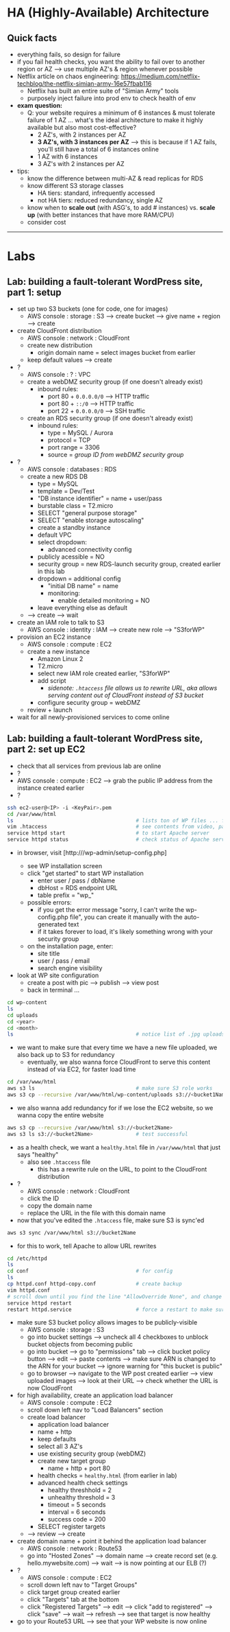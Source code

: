 # HA (Highly-Available) Architecture

## Quick facts
- everything fails, so design for failure
- if you fail health checks, you want the ability to fail over to another region or AZ --> use multiple AZ's & region whenever possible
- Netflix article on chaos engineering: https://medium.com/netflix-techblog/the-netflix-simian-army-16e57fbab116
  - Netflix has built an entire suite of "Simian Army" tools
  - purposely inject failure into prod env to check health of env
- __exam question:__
  - Q: your website requires a minimum of 6 instances & must tolerate failure of 1 AZ ... what's the ideal architecture to make it highly available but also most cost-effective?
  	- 2 AZ's, with 2 instances per AZ
  	- __3 AZ's, with 3 instances per AZ__ --> this is because if 1 AZ fails, you'll still have a total of 6 instances online
  	- 1 AZ with 6 instances
  	- 3 AZ's with 2 instances per AZ
- tips:
  - know the difference between multi-AZ & read replicas for RDS
  - know different S3 storage classes
    - HA tiers: standard, infrequently accessed
    - not HA tiers: reduced redundancy, single AZ
  - know when to __scale out__ (with ASG's, to add # instances) vs. __scale up__ (with better instances that have more RAM/CPU)
  - consider cost

-----

# Labs

## Lab: building a fault-tolerant WordPress site, part 1: setup
- set up two S3 buckets (one for code, one for images)
  - AWS console : storage : S3 --> create bucket --> give name + region --> create
- create CloudFront distribution
  - AWS console : network : CloudFront
  - create new distribution
    + origin domain name = select images bucket from earlier
  - keep default values --> create
- ?
  - AWS console : ? : VPC
  - create a webDMZ security group (if one doesn't already exist)
    - inbound rules:
      + port 80 + `0.0.0.0/0` --> HTTP traffic
      + port 80 + `::/0` --> HTTP traffic
      + port 22 + `0.0.0.0/0` --> SSH traffic
  - create an RDS security group (if one doesn't already exist)
    - inbound rules:
      + type = MySQL / Aurora
      + protocol = TCP
      + port range = 3306
      + source = _group ID from webDMZ security group_
- ?
  - AWS console : databases : RDS
  - create a new RDS DB
    + type = MySQL
    + template = Dev/Test
    + "DB instance identifier" = name + user/pass
    + burstable class = T2.micro
    + SELECT "general purpose storage"
    + SELECT "enable storage autoscaling"
    + create a standby instance
    + default VPC
    + select dropdown:
      + advanced connectivity config
    + publicly acessible = NO
    + security group = new RDS-launch security group, created earlier in this lab
    + dropdown = additional config
      + "initial DB name" = name
      + monitoring:
        + enable detailed monitoring = NO
    + leave everything else as default
  - --> create --> wait
- create an IAM role to talk to S3
  - AWS console : identity : IAM --> create new role --> "S3forWP"
- provision an EC2 instance
  - AWS console : compute : EC2
  - create a new instance
    + Amazon Linux 2
    + T2.micro
    + select new IAM role created earlier, "S3forWP"
    + add script
      - _sidenote: `.htaccess` file allows us to rewrite URL, aka allows serving content out of CloudFront instead of S3 bucket_
    + configure security group = webDMZ
  - review + launch
- wait for all newly-provisioned services to come online

## Lab: building a fault-tolerant WordPress site, part 2: set up EC2
- check that all services from previous lab are online
- ?
- AWS console : compute : EC2 --> grab the public IP address from the instance created earlier
- ?
```bash
ssh ec2-user@<IP> -i <KeyPair>.pem
cd /var/www/html
ls                                        # lists ton of WP files ... from where ?
vim .htaccess                             # see contents from video, paste into this file
service httpd start                       # to start Apache server
service httpd status                      # check status of Apache server
```
- in browser, visit [http://<IP>/wp-admin/setup-config.php]
  - see WP installation screen
  - click "get started" to start WP installation
    + enter user / pass / dbName
    + dbHost = RDS endpoint URL
    + table prefix = "wp_"
  - possible errors:
    - if you get the error message "sorry, I can't write the wp-config.php file", you can create it manually with the auto-generated text
    - if it takes forever to load, it's likely something wrong with your security group
  - on the installation page, enter:
    + site title
    + user / pass / email
    + search engine visibility
- look at WP site configuration
  - create a post with pic --> publish --> view post
  - back in terminal ...
```bash
cd wp-content
ls
cd uploads
cd <year>
cd <month>
ls                                        # notice list of .jpg uploads in this folder
```
- we want to make sure that every time we have a new file uploaded, we also back up to S3 for redundancy
  - eventually, we also wanna force CloudFront to serve this content instead of via EC2, for faster load time
```bash
cd /var/www/html
aws s3 ls                                 # make sure S3 role works
aws s3 cp --recursive /var/www/html/wp-content/uploads s3://<bucket1Name>
```
- we also wanna add redundancy for if we lose the EC2 website, so we wanna copy the entire website
```bash
aws s3 cp --recursive /var/www/html s3://<bucket2Name>
aws s3 ls s3://<bucket2Name>              # test successful
```
- as a health check, we want a `healthy.html` file in `/var/www/html` that just says "healthy"
  - also see `.htaccess` file
    - this has a rewrite rule on the URL, to point to the CloudFront distribution
- ?
  - AWS console : network : CloudFront
  - click the ID
  - copy the domain name
  - replace the URL in the file with this domain name
- now that you've edited the `.htaccess` file, make sure S3 is sync'ed
```bash
aws s3 sync /var/www/html s3://bucket2Name
```
- for this to work, tell Apache to allow URL rewrites
```bash
cd /etc/httpd
ls
cd conf                                   # for config
ls
cp httpd.conf httpd-copy.conf             # create backup
vim httpd.conf
# scroll down until you find the line "AllowOverride None", and change that to "AllowOverride All" --> save
service httpd restart
restart httpd.service                     # force a restart to make sure changes are saved
```
- make sure S3 bucket policy allows images to be publicly-visible
  - AWS console : storage : S3
  - go into bucket settings --> uncheck all 4 checkboxes to unblock bucket objects from becoming public
  - go into bucket --> go to "permissions" tab --> click bucket policy button --> edit --> paste contents --> make sure ARN is changed to the ARN for your bucket --> ignore warning for "this bucket is public"
  - go to browser --> navigate to the WP post created earlier --> view uploaded images --> look at their URL --> check whether the URL is now CloudFront
- for high availability, create an application load balancer
  - AWS console : compute : EC2
  - scroll down left nav to "Load Balancers" section
  - create load balancer
    + application load balancer
    + name + http
    + keep defaults
    + select all 3 AZ's
    + use existing security group (webDMZ)
    + create new target group
      + name + http + port 80
    + health checks = `healthy.html` (from earlier in lab)
    + advanced health check settings
      + healthy threshhold = 2
      + unhealthy threshold = 3
      + timeout = 5 seconds
      + interval = 6 seconds
      + success code = 200
    + SELECT register targets
  - --> review --> create
- create domain name + point it behind the application load balancer
  - AWS console : network : Route53
  - go into "Hosted Zones" --> domain name --> create record set (e.g. hello.mywebsite.com) --> wait --> is now pointing at our ELB (?)
- ?
  - AWS console : compute : EC2
  - scroll down left nav to "Target Groups"
  - click target group created earlier
  - click "Targets" tab at the bottom
  - click "Registered Targets" --> edit --> click "add to registered" --> click "save" --> wait --> refresh --> see that target is now healthy
- go to your Route53 URL --> see that your WP website is now online